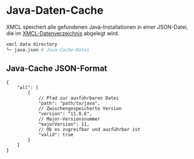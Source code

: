 # Java-Daten-Cache

XMCL speichert alle gefundenen Java-Installationen in einer JSON-Datei, die im [XMCL-Datenverzeichnis](/de/guide/manage#xmcl-cache-and-database) abgelegt wird.

```sh
xmcl data directory
└─ java.json # Java-Cache-Datei
```

## Java-Cache JSON-Format

```json5
{
    "all": [
        {
            // Pfad zur ausführbaren Datei
            "path": "path/to/java",
            // Zwischengespeicherte Version
            "version": "11.0.6",
            // Major-Versionsnummer
            "majorVersion": 11,
            // Ob es zugreifbar und ausführbar ist
            "valid": true
        }
    ]
}
```
